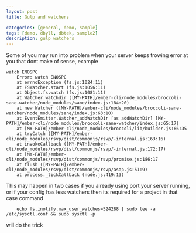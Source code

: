 ```yaml
---
layout: post
title: Gulp and watchers

categories: [general, demo, sample]
tags: [demo, dbyll, dbtek, sample2]
description: gulp watchers
---
```


Some of you may run into problem when your server keeps trowing error at you that dont make of sense, example 

	watch ENOSPC
		Error: watch ENOSPC
		at errnoException (fs.js:1024:11)
		at FSWatcher.start (fs.js:1056:11)
		at Object.fs.watch (fs.js:1081:11)
		at Watcher.watchdir ([MY-PATH]/ember-cli/node_modules/broccoli-sane-watcher/node_modules/sane/index.js:184:20)
		at new Watcher ([MY-PATH]/ember-cli/node_modules/broccoli-sane-watcher/node_modules/sane/index.js:63:10)
		at EventEmitter.Watcher_addWatchDir [as addWatchDir] [MY-PATH]/ember-cli/node_modules/broccoli-sane-watcher/index.js:65:17)
		at [MY-PATH]/ember-cli/node_modules/broccoli/lib/builder.js:66:35
		at tryCatch ([MY-PATH]/ember-cli/node_modules/rsvp/dist/commonjs/rsvp/-internal.js:163:16)
		at invokeCallback ([MY-PATH]/ember-cli/node_modules/rsvp/dist/commonjs/rsvp/-internal.js:172:17)
		at [MY-PATH]/ember-cli/node_modules/rsvp/dist/commonjs/rsvp/promise.js:186:17
		at flush ([MY-PATH]/ember-cli/node_modules/rsvp/dist/commonjs/rsvp/asap.js:51:9)
		at process._tickCallback (node.js:419:13)

		
This may happen in two cases if you already using port your server running, or if your config has less watchers then its required for a project in that case command 

		echo fs.inotify.max_user_watches=524288 | sudo tee -a /etc/sysctl.conf && sudo sysctl -p

will do the trick